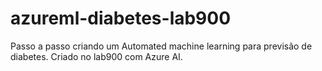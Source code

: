 # azureml-diabetes-lab900
Passo a passo criando um Automated machine learning para previsão de diabetes. Criado no lab900 com Azure AI.
